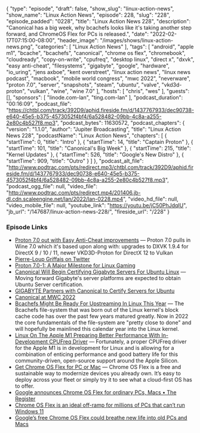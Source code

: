 {
  "type": "episode",
  "draft": false,
  "show_slug": "linux-action-news",
  "show_name": "Linux Action News",
  "episode": 228,
  "slug": "228",
  "episode_padded": "0228",
  "title": "Linux Action News 228",
  "description": "Canonical has a big week, why bcachefs looks like it's taking another step forward, and ChromeOS Flex for PCs is released.",
  "date": "2022-02-17T07:15:00-08:00",
  "header_image": "/images/shows/linux-action-news.png",
  "categories": [
    "Linux Action News"
  ],
  "tags": [
    "android",
    "apple m1",
    "bcache",
    "bcachefs",
    "canonical",
    "chrome os flex",
    "chromebook",
    "cloudready",
    "copy-on-write",
    "cpufreq",
    "desktop linux",
    "direct x",
    "dxvk",
    "easy anti-cheat",
    "filesystems",
    "gigabyte",
    "google",
    "hardware",
    "io_uring",
    "jens axboe",
    "kent overstreet",
    "linux action news",
    "linux news podcast",
    "macbook",
    "mobile world congress",
    "mwc 2022",
    "neverware",
    "proton 7.0",
    "server",
    "snapshots",
    "steam",
    "ubuntu",
    "valve",
    "vkd3d-proton",
    "vulkan",
    "wine",
    "wine 7.0"
  ],
  "hosts": [
    "chris",
    "wes"
  ],
  "guests": [],
  "sponsors": [
    "linode.com-lan",
    "ting.com-lan"
  ],
  "podcast_duration": "00:16:09",
  "podcast_file": "https://chtbl.com/track/392D9/aphid.fireside.fm/d/1437767933/dec90738-e640-45e5-b375-4573052f4bf4/6a528482-09bb-4c8a-a255-2e80c4b527f8.mp3",
  "podcast_bytes": 11630572,
  "podcast_chapters": {
    "version": "1.1.0",
    "author": "Jupiter Broadcasting",
    "title": "Linux Action News 228",
    "podcastName": "Linux Action News",
    "chapters": [
      {
        "startTime": 0,
        "title": "Intro"
      },
      {
        "startTime": 14,
        "title": "Captain Proton"
      },
      {
        "startTime": 101,
        "title": "Canonical's Big Week"
      },
      {
        "startTime": 215,
        "title": "Kernel Updates"
      },
      {
        "startTime": 526,
        "title": "Google's New Distro"
      },
      {
        "startTime": 909,
        "title": "Outro"
      }
    ]
  },
  "podcast_alt_file": "http://www.podtrac.com/pts/redirect.mp3/chtbl.com/track/392D9/aphid.fireside.fm/d/1437767933/dec90738-e640-45e5-b375-4573052f4bf4/6a528482-09bb-4c8a-a255-2e80c4b527f8.mp3",
  "podcast_ogg_file": null,
  "video_file": "http://www.podtrac.com/pts/redirect.mp4/201406.jb-dl.cdn.scaleengine.net/lan/2022/lan-0228.mp4",
  "video_hd_file": null,
  "video_mobile_file": null,
  "youtube_link": "https://youtu.be/jC50PhJdqIU",
  "jb_url": "/147687/linux-action-news-228/",
  "fireside_url": "/228"
}


### Episode Links

  * [Proton 7.0 out with Easy Anti-Cheat improvements](https://www.gamingonlinux.com/2022/02/proton-7-easy-anti-cheat-improvements-more-games-for-linux-a-steam-deck/ "Proton 7.0 out with Easy Anti-Cheat improvements") — Proton 7.0 pulls in Wine 7.0 which it's based upon along with: upgrades to DXVK 1.9.4 for DirectX 9 / 10 / 11, newer VKD3D-Proton for DirectX 12 to Vulkan
  * [Pierre-Loup Griffais on Twitter](https://twitter.com/Plagman2/status/1493854504290119682 "Pierre-Loup Griffais on Twitter")
  * [Proton 7.0-1: A Major Milestone for Linux Gaming](https://boilingsteam.com/proton-7-0-1-a-major-milestone-for-linux-gaming/ "Proton 7.0-1: A Major Milestone for Linux Gaming")
  * [Canonical Will Begin Certifying Gigabyte Servers For Ubuntu Linux](https://www.phoronix.com/scan.php?page=news_item&px=Ubuntu-Gigabyte-Certified-SRV "Canonical Will Begin Certifying Gigabyte Servers For Ubuntu Linux") — Moving forward Gigabyte's server platforms are expected to obtain Ubuntu Server certification. 
  * [GIGABYTE Partners with Canonical to Certify Servers for Ubuntu](https://global-test.gigabyte.com/Press/News/1971 "GIGABYTE Partners with Canonical to Certify Servers for Ubuntu")
  * [Canonical at MWC 2022](https://ubuntu.com//blog/canonical-at-mwc-2022 "Canonical at MWC 2022")
  * [Bcachefs Might Be Ready For Upstreaming In Linux This Year](https://www.phoronix.com/scan.php?page=news_item&px=Bcachefs-2022-Hopes "Bcachefs Might Be Ready For Upstreaming In Linux This Year") — The Bcachefs file-system that was born out of the Linux kernel's block cache code has over the past few years matured greatly. Now in 2022 the core fundamentals of the file-system are "pretty close to done" and will hopefully be mainlined this calendar year into the Linux kernel. 
  * [Linux On The Apple M1 Preparing Better Performance With In-Development CPUFreq Driver](https://www.phoronix.com/scan.php?page=news_item&px=CPUFreq-Apple-M1-WIP "Linux On The Apple M1 Preparing Better Performance With In-Development CPUFreq Driver") — Fortunately, a proper CPUFreq driver for the Apple M1 is in development for Linux and is allowing for a combination of enticing performance and good battery life for this community-driven, open-source support around the Apple Silicon.
  * [Get Chrome OS Flex for PC or Mac](https://chromeenterprise.google/os/chromeosflex/ "Get Chrome OS Flex for PC or Mac") — Chrome OS Flex is a free and sustainable way to modernize devices you already own. It’s easy to deploy across your fleet or simply try it to see what a cloud-first OS has to offer.
  * [Google announces Chrome OS Flex for ordinary PCs, Macs • The Register](https://www.theregister.com/2022/02/16/google_chrome_os/ "Google announces Chrome OS Flex for ordinary PCs, Macs • The Register")
  * [Chrome OS Flex is an ideal off-ramp for millions of PCs that can’t run Windows 11](https://arstechnica.com/gadgets/2022/02/chromeos-flex-is-an-ideal-off-ramp-for-millions-of-pcs-that-cant-run-windows-11/ "Chrome OS Flex is an ideal off-ramp for millions of PCs that can’t run Windows 11")
  * [Google’s free Chrome OS Flex could breathe new life into old PCs and Macs](https://www.washingtonpost.com/technology/2022/02/15/google-chrome-os-flex-old-computers/ "Google’s free Chrome OS Flex could breathe new life into old PCs and Macs")


